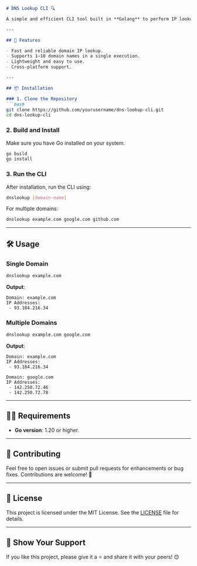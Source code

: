 ```markdown
# DNS Lookup CLI 🔍

A simple and efficient CLI tool built in **Golang** to perform IP lookups for given domain names. The tool fetches the IPv4 addresses associated with one or multiple domain names in a single command.

---

## 🚀 Features

- Fast and reliable domain IP lookup.
- Supports 1–10 domain names in a single execution.
- Lightweight and easy to use.
- Cross-platform support.

---

## 📦 Installation

### 1. Clone the Repository
```bash
git clone https://github.com/yourusername/dns-lookup-cli.git
cd dns-lookup-cli
```

### 2. Build and Install
Make sure you have Go installed on your system.
```bash
go build
go install
```

### 3. Run the CLI
After installation, run the CLI using:
```bash
dnslookup [domain-name]
```

For multiple domains:
```bash
dnslookup example.com google.com github.com
```

---

## 🛠️ Usage

### Single Domain
```bash
dnslookup example.com
```

**Output**:
```
Domain: example.com
IP Addresses:
 - 93.184.216.34
```

### Multiple Domains
```bash
dnslookup example.com google.com
```

**Output**:
```
Domain: example.com
IP Addresses:
 - 93.184.216.34

Domain: google.com
IP Addresses:
 - 142.250.72.46
 - 142.250.72.78
```

---

## 👨‍💻 Requirements

- **Go version**: 1.20 or higher.

---

## 🤝 Contributing

Feel free to open issues or submit pull requests for enhancements or bug fixes. Contributions are welcome! 🎉

---

## 📜 License

This project is licensed under the MIT License. See the [LICENSE](LICENSE) file for details.

---

## 🌟 Show Your Support

If you like this project, please give it a ⭐️ and share it with your peers! 😊
```
